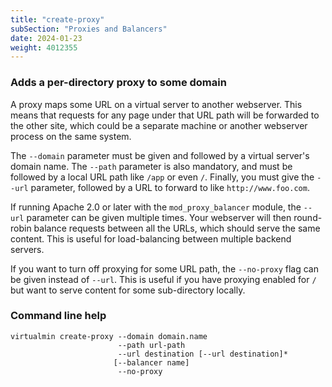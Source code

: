 ```yaml
---
title: "create-proxy"
subSection: "Proxies and Balancers"
date: 2024-01-23
weight: 4012355
---
```


### Adds a per-directory proxy to some domain

A proxy maps some URL on a virtual server to another webserver. This means that requests for any page under that URL path will be forwarded to the other site, which could be a separate machine or another webserver process on the same system.

The `--domain` parameter must be given and followed by a virtual server's domain name. The `--path` parameter is also mandatory, and must be followed by a local URL path like `/app` or even `/`. Finally, you must give the `--url` parameter, followed by a URL to forward to like `http://www.foo.com`.

If running Apache 2.0 or later with the `mod_proxy_balancer` module, the `--url` parameter can be given multiple times. Your webserver will then round-robin balance requests between all the URLs, which should serve the same content. This is useful for load-balancing between multiple backend servers.

If you want to turn off proxying for some URL path, the `--no-proxy` flag can be given instead of `--url`. This is useful if you have proxying enabled for `/` but want to serve content for some sub-directory locally.
 
### Command line help

```text
virtualmin create-proxy --domain domain.name
                        --path url-path
                        --url destination [--url destination]*
                       [--balancer name]
                        --no-proxy
```
